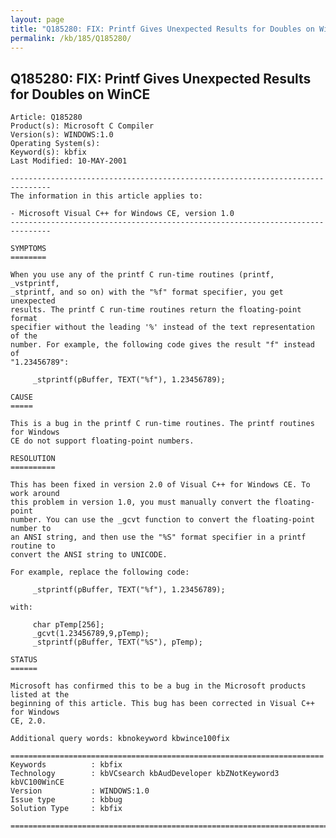 ```yaml
---
layout: page
title: "Q185280: FIX: Printf Gives Unexpected Results for Doubles on WinCE"
permalink: /kb/185/Q185280/
---
```


## Q185280: FIX: Printf Gives Unexpected Results for Doubles on WinCE

	Article: Q185280
	Product(s): Microsoft C Compiler
	Version(s): WINDOWS:1.0
	Operating System(s): 
	Keyword(s): kbfix
	Last Modified: 10-MAY-2001
	
	-------------------------------------------------------------------------------
	The information in this article applies to:
	
	- Microsoft Visual C++ for Windows CE, version 1.0 
	-------------------------------------------------------------------------------
	
	SYMPTOMS
	========
	
	When you use any of the printf C run-time routines (printf, _vstprintf,
	_stprintf, and so on) with the "%f" format specifier, you get unexpected
	results. The printf C run-time routines return the floating-point format
	specifier without the leading '%' instead of the text representation of the
	number. For example, the following code gives the result "f" instead of
	"1.23456789":
	
	     _stprintf(pBuffer, TEXT("%f"), 1.23456789);
	
	CAUSE
	=====
	
	This is a bug in the printf C run-time routines. The printf routines for Windows
	CE do not support floating-point numbers.
	
	RESOLUTION
	==========
	
	This has been fixed in version 2.0 of Visual C++ for Windows CE. To work around
	this problem in version 1.0, you must manually convert the floating- point
	number. You can use the _gcvt function to convert the floating-point number to
	an ANSI string, and then use the "%S" format specifier in a printf routine to
	convert the ANSI string to UNICODE.
	
	For example, replace the following code:
	
	     _stprintf(pBuffer, TEXT("%f"), 1.23456789);
	
	with:
	
	     char pTemp[256];
	     _gcvt(1.23456789,9,pTemp);
	     _stprintf(pBuffer, TEXT("%S"), pTemp);
	
	STATUS
	======
	
	Microsoft has confirmed this to be a bug in the Microsoft products listed at the
	beginning of this article. This bug has been corrected in Visual C++ for Windows
	CE, 2.0.
	
	Additional query words: kbnokeyword kbwince100fix
	
	======================================================================
	Keywords          : kbfix 
	Technology        : kbVCsearch kbAudDeveloper kbZNotKeyword3 kbVC100WinCE
	Version           : WINDOWS:1.0
	Issue type        : kbbug
	Solution Type     : kbfix
	
	=============================================================================
	
